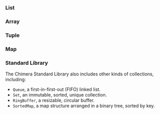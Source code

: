 ### List

### Array

### Tuple

### Map

### Standard Library

The Chimera Standard Library also includes other kinds of collections, including:

 * `Queue`, a first-in-first-out (FIFO) linked list.
 * `Set`, an immutable, sorted, unique collection.
 * `RingBuffer`, a resizable, circular buffer.
 * `SortedMap`, a map structure arranged in a binary tree, sorted by key.

